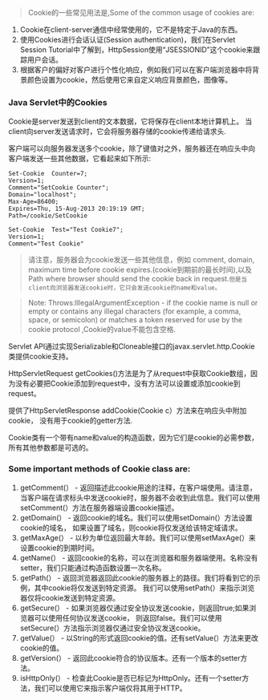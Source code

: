 > Cookie的一些常见用法是,Some of the common usage of cookies are:

1. Cookie在client-server通信中经常使用的，它不是特定于Java的东西。
2. 使用Cookies进行会话认证(Session authentication)，我们在Servlet Session Tutorial中了解到，HttpSession使用“JSESSIONID”这个cookie来跟踪用户会话。
3. 根据客户的偏好对客户进行个性化响应，例如我们可以在客户端浏览器中将背景颜色设置为cookie，然后使用它来自定义响应背景颜色，图像等。

### Java Servlet中的Cookies

Cookie是server发送到client的文本数据，它将保存在client本地计算机上。 当client向server发送请求时，它会将服务器存储的cookie传递给请求头.

客户端可以向服务器发送多个cookie，除了键值对之外，服务器还在响应头中向客户端发送一些其他数据，它看起来如下所示:

```
Set-Cookie	Counter=7;
Version=1;
Comment="SetCookie Counter";
Domain="localhost";
Max-Age=86400;
Expires=Thu, 15-Aug-2013 20:19:19 GMT;
Path=/cookie/SetCookie

Set-Cookie	Test="Test Cookie7";
Version=1;
Comment="Test Cookie"
```

> 请注意，服务器会为cookie发送一些其他信息，例如 comment, domain, maximum time before cookie expires.(cookie到期前的最长时间),以及Path where browser should send the cookie back in request.`但是当client向浏览器发送cookie时，它只会发送cookie的name和value。`

> Note: Throws:IllegalArgumentException - if the cookie name is null or 
empty or contains any illegal characters (for example, a comma, space, 
or semicolon) or matches a token reserved for use by the cookie protocol
,Cookie的value不能包含空格.

Servlet API通过实现Serializable和Cloneable接口的javax.servlet.http.Cookie类提供cookie支持。

HttpServletRequest getCookies()方法是为了从request中获取Cookie数组，因为没有必要把Cookie添加到request中，没有方法可以设置或添加cookie到request。

提供了HttpServletResponse addCookie(Cookie c）方法来在响应头中附加cookie，
没有用于cookie的getter方法.

Cookie类有一个带有name和value的构造函数，因为它们是cookie的必需参数，所有其他参数都是可选的。

### Some important methods of Cookie class are:

1. getComment(） - 返回描述此cookie用途的注释，在客户端使用。请注意，当客户端在请求标头中发送cookie时，服务器不会收到此信息。我们可以使用setComment(）方法在服务器端设置cookie描述。
2. getDomain(） - 返回cookie的域名。我们可以使用setDomain(）方法设置cookie的域名，
如果设置了域名，则cookie将仅发送给该特定域请求。
3. getMaxAge(） - 以秒为单位返回最大年龄。我们可以使用setMaxAge(）来设置cookie的到期时间。
4. getName(） - 返回cookie的名称，可以在浏览器和服务器端使用。名称没有setter，我们只能通过构造函数设置一次名称。
5. getPath(） - 返回浏览器返回此cookie的服务器上的路径。我们将看到它的示例，其中cookie将仅发送到特定资源。
我们可以使用setPath(）来指示浏览器仅将cookie发送到特定资源。
6. getSecure(） - 如果浏览器仅通过安全协议发送cookie，则返回true;如果浏览器可以使用任何协议发送cookie，
则返回false。我们可以使用setSecure(）方法指示浏览器仅通过安全协议发送cookie。
7. getValue(） - 以String的形式返回cookie的值。还有setValue(）方法来更改cookie的值。
8. getVersion(） - 返回此cookie符合的协议版本。还有一个版本的setter方法。
9. isHttpOnly(） - 检查此Cookie是否已标记为HttpOnly。还有一个setter方法，我们可以使用它来指示客户端仅将其用于HTTP。
